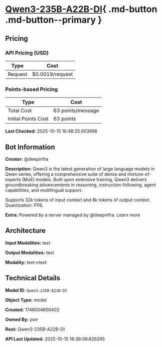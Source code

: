 # [Qwen3-235B-A22B-DI](https://poe.com/Qwen3-235B-A22B-DI){ .md-button .md-button--primary }

## Pricing

### API Pricing (USD)

| Type | Cost |
|------|------|
| Request | $0.0019/request |

### Points-based Pricing

| Type | Cost |
|------|------|
| Total Cost | 63 points/message |
| Initial Points Cost | 63 points |

**Last Checked:** 2025-10-15 16:48:25.003996


## Bot Information

**Creator:** @deepinfra

**Description:** Qwen3 is the latest generation of large language models in Qwen series, offering a comprehensive suite of dense and mixture-of-experts (MoE) models. Built upon extensive training, Qwen3 delivers groundbreaking advancements in reasoning, instruction-following, agent capabilities, and multilingual support.

Supports 32k tokens of input context and 8k tokens of output context. Quantization: FP8.

**Extra:** Powered by a server managed by @deepinfra. Learn more


## Architecture

**Input Modalities:** text

**Output Modalities:** text

**Modality:** text->text


## Technical Details

**Model ID:** `Qwen3-235B-A22B-DI`

**Object Type:** model

**Created:** 1746004656402

**Owned By:** poe

**Root:** Qwen3-235B-A22B-DI

**API Last Updated:** 2025-10-15 16:36:09.626295
